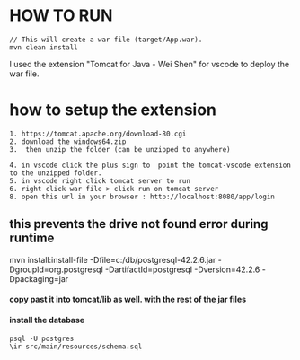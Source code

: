 
# HOW TO RUN
```
// This will create a war file (target/App.war).
mvn clean install
```
I used the extension "Tomcat for Java - Wei Shen" for vscode to deploy the war file.

# how to setup the extension
```
1. https://tomcat.apache.org/download-80.cgi 
2. download the windows64.zip
3.  then unzip the folder (can be unzipped to anywhere)

4. in vscode click the plus sign to  point the tomcat-vscode extension to the unzipped folder. 
5. in vscode right click tomcat server to run
6. right click war file > click run on tomcat server
8. open this url in your browser : http://localhost:8080/app/login
```
## this prevents the drive not found error during runtime
 mvn install:install-file -Dfile=c:/db/postgresql-42.2.6.jar -DgroupId=org.postgresql -DartifactId=postgresql -Dversion=42.2.6 -Dpackaging=jar
#### copy past it into tomcat/lib as well. with the rest of the jar files

#### install the database
```
psql -U postgres 
\ir src/main/resources/schema.sql
```
